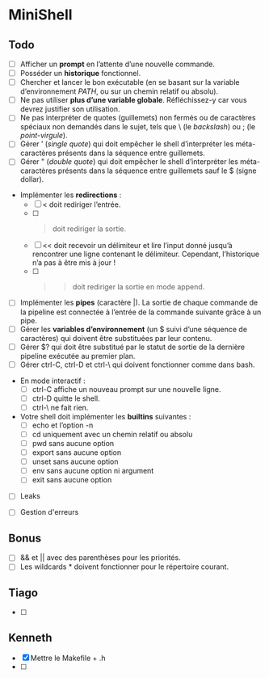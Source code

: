 # MiniShell
## Todo
- [ ] Afficher un **prompt** en l’attente d’une nouvelle commande.
- [ ] Posséder un **historique** fonctionnel.
- [ ] Chercher et lancer le bon exécutable (en se basant sur la variable d’environnement
*PATH*, ou sur un chemin relatif ou absolu).
- [ ] Ne pas utiliser **plus d’une variable globale**. Réfléchissez-y car vous devrez justifier son utilisation.
- [ ] Ne pas interpréter de quotes (guillemets) non fermés ou de caractères spéciaux non demandés dans le sujet, tels que \ (le *backslash*) ou ; (le *point-virgule*).
- [ ] Gérer ’ (*single quote*) qui doit empêcher le shell d’interpréter les méta-caractères présents dans la séquence entre guillemets.
- [ ] Gérer " (*double quote*) qui doit empêcher le shell d’interpréter les méta-caractères présents dans la séquence entre guillemets sauf le $ (signe dollar).
- Implémenter les **redirections** :
	- [ ] < doit rediriger l’entrée.
	- [ ] > doit rediriger la sortie.
	- [ ] << doit recevoir un délimiteur et lire l’input donné jusqu’à rencontrer une ligne
contenant le délimiteur. Cependant, l’historique n’a pas à être mis à jour !
	- [ ] >> doit rediriger la sortie en mode append.
- [ ] Implémenter les **pipes** (caractère |). La sortie de chaque commande de la pipeline est connectée à l’entrée de la commande suivante grâce à un pipe.
- [ ] Gérer les **variables d’environnement** (un $ suivi d’une séquence de caractères) qui doivent être substituées par leur contenu.
- [ ] Gérer $? qui doit être substitué par le statut de sortie de la dernière pipeline exécutée au premier plan.
- [ ] Gérer ctrl-C, ctrl-D et ctrl-\ qui doivent fonctionner comme dans bash.
- En mode interactif :
	- [ ] ctrl-C affiche un nouveau prompt sur une nouvelle ligne.
	- [ ] ctrl-D quitte le shell.
	- [ ] ctrl-\ ne fait rien.
- Votre shell doit implémenter les **builtins** suivantes :
	- [ ] echo et l’option -n
	- [ ] cd uniquement avec un chemin relatif ou absolu
	- [ ] pwd sans aucune option
	- [ ] export sans aucune option
	- [ ] unset sans aucune option
	- [ ] env sans aucune option ni argument
	- [ ] exit sans aucune option
- [ ] Leaks
- [ ] Gestion d'erreurs


## Bonus
- [ ] && et || avec des parenthèses pour les priorités.
- [ ] Les wildcards * doivent fonctionner pour le répertoire courant.

## Tiago
- [ ] 

## Kenneth
- [x] Mettre le Makefile + .h
- [ ]
